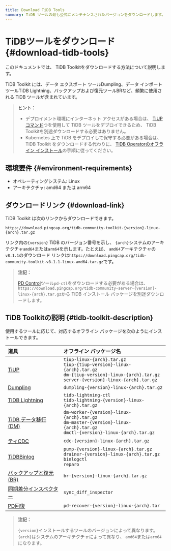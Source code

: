 ```yaml
---
title: Download TiDB Tools
summary: TiDB ツールの最も公式にメンテナンスされたバージョンをダウンロードします。
---
```


# TiDBツールをダウンロード {#download-tidb-tools}

このドキュメントでは、 TiDB Toolkitをダウンロードする方法について説明します。

TiDB Toolkit には、データ エクスポート ツールDumpling、データ インポート ツールTiDB Lightning、バックアップおよび復元ツールBRなど、頻繁に使用される TiDB ツールが含まれています。

> **ヒント：**
>
> -   デプロイメント環境にインターネット アクセスがある場合は、 [TiUPコマンド](/tiup/tiup-component-management.md)つを使用して TiDB ツールをデプロイできるため、 TiDB Toolkitを別途ダウンロードする必要はありません。
> -   Kubernetes 上で TiDB をデプロイして保守する必要がある場合は、 TiDB Toolkit をダウンロードする代わりに、 [TiDB Operatorのオフライン インストール](https://docs.pingcap.com/tidb-in-kubernetes/stable/deploy-tidb-operator#offline-installation)の手順に従ってください。

## 環境要件 {#environment-requirements}

-   オペレーティングシステム: Linux
-   アーキテクチャ: amd64 または arm64

## ダウンロードリンク {#download-link}

TiDB Toolkit は次のリンクからダウンロードできます。

    https://download.pingcap.org/tidb-community-toolkit-{version}-linux-{arch}.tar.gz

リンク内の`{version}` TiDB のバージョン番号を示し、 `{arch}`システムのアーキテクチャ`amd64`または`arm64`を示します。たとえば、 `amd64`アーキテクチャの`v8.1.1`のダウンロード リンクは`https://download.pingcap.org/tidb-community-toolkit-v8.1.1-linux-amd64.tar.gz`です。

> **注記：**
>
> [PD Control](/pd-control.md)ツール`pd-ctl`をダウンロードする必要がある場合は、 `https://download.pingcap.org/tidb-community-server-{version}-linux-{arch}.tar.gz`から TiDB インストール パッケージを別途ダウンロードします。

## TiDB Toolkitの説明 {#tidb-toolkit-description}

使用するツールに応じて、対応するオフライン パッケージを次のようにインストールできます。

| 道具                                                                  | オフライン パッケージ名                                                                                                                                                        |
| :------------------------------------------------------------------ | :------------------------------------------------------------------------------------------------------------------------------------------------------------------ |
| [TiUP](/tiup/tiup-overview.md)                                      | `tiup-linux-{arch}.tar.gz` <br/>`tiup-{tiup-version}-linux-{arch}.tar.gz` <br/>`dm-{tiup-version}-linux-{arch}.tar.gz` <br/> `server-{version}-linux-{arch}.tar.gz` |
| [Dumpling](/dumpling-overview.md)                                   | `dumpling-{version}-linux-{arch}.tar.gz`                                                                                                                            |
| [TiDB Lightning](/tidb-lightning/tidb-lightning-overview.md)        | `tidb-lightning-ctl` <br/>`tidb-lightning-{version}-linux-{arch}.tar.gz`                                                                                            |
| [TiDB データ移行 (DM)](/dm/dm-overview.md)                               | `dm-worker-{version}-linux-{arch}.tar.gz` <br/>`dm-master-{version}-linux-{arch}.tar.gz` <br/>`dmctl-{version}-linux-{arch}.tar.gz`                                 |
| [ティCDC](/ticdc/ticdc-overview.md)                                   | `cdc-{version}-linux-{arch}.tar.gz`                                                                                                                                 |
| [TiDBBinlog](/tidb-binlog/tidb-binlog-overview.md)                  | `pump-{version}-linux-{arch}.tar.gz` <br/>`drainer-{version}-linux-{arch}.tar.gz` <br/>`binlogctl` <br/>`reparo`                                                    |
| [バックアップと復元 (BR)](/br/backup-and-restore-overview.md)                | `br-{version}-linux-{arch}.tar.gz`                                                                                                                                  |
| [同期差分インスペクター](/sync-diff-inspector/sync-diff-inspector-overview.md) | `sync_diff_inspector`                                                                                                                                               |
| [PD回復](/pd-recover.md)                                              | `pd-recover-{version}-linux-{arch}.tar`                                                                                                                             |

> **注記：**
>
> `{version}`インストールするツールのバージョンによって異なります。 `{arch}`はシステムのアーキテクチャによって異なり、 `amd64`または`arm64`になります。

